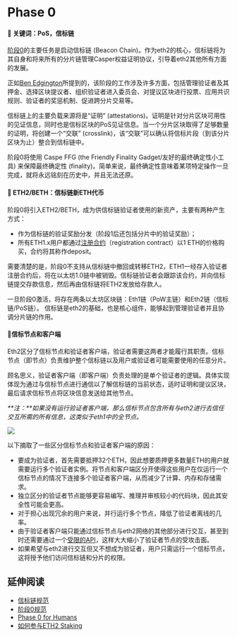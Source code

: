 # Phase 0

#### 📌 关键词：PoS，信标链

[阶段0](https://github.com/ethereum/eth2.0-specs#phase-0)的主要任务是启动信标链 \(Beacon Chain\)。作为eth2的核心，信标链将为其自身和将来所有的分片链管理Casper权益证明协议，引导着eth2其他所有方面的发展。

正如[Ben Edgington](https://media.consensys.net/state-of-ethereum-protocol-2-the-beacon-chain-c6b6a9a69129)所提到的，该阶段的工作涉及许多方面，包括管理验证者及其押金、选择区块提议者、组织验证者进入委员会、对提议区块进行投票、应用共识规则、验证者的奖惩机制、促进跨分片交易等。

信标链上的主要负载来源将是“证明” \(attestations\)。证明是针对分片区块可用性的见证信息，同时也是信标区块的PoS见证信息。当一个分片区块取得了足够数量的证明，将创建一个“交联” \(crosslink\)，该“交联”可以确认将信标片段（到该分片区块为止）整合到信标链中。

阶段0将使用 Caspe FFG \(the Friendly Finality Gadget/友好的最终确定性小工具\) 来保障最终确定性 \(finality\)。简单来说，最终确定性意味着某项特定操作一旦完成，就将永远铭刻在历史中，并且无法还原。



#### 🔸 ETH2/BETH：信标链新ETH代币

阶段0将引入ETH2/BETH，成为供信标链验证者使用的新资产，主要有两种产生方式：

* 作为信标链的验证奖励分发（阶段1后还包括分片中的验证奖励）；
* 所有ETH1.x用户都通过[注册合约](https://github.com/ethereum/beacon_chain/blob/master/contracts/validator_registration.v.py)（registration contract）以1 ETH的价格购买，合约将其称作deposit。

需要清楚的是，阶段0不支持从信标链中撤回或转移ETH2，ETH1一经存入验证者注册合约后，将在以太坊1.0链中被销毁。信标链验证者会跟踪该合约，并向信标链提交存款信息，然后再由信标链将ETH2发放给存款人。

一旦阶段0激活，将存在两条以太坊区块链：Eth1链（PoW主链）和Eth2链（信标链/PoS链）。 信标链是eth2的基础，也是核心组件，能够起到管理验证者并且协调分片链的作用。



#### 🔸信标**节点和客户端**

Eth2区分了信标节点和验证者客户端，验证者需要这两者才能履行其职责。信标节点（即节点）负责维护整个信标链以及用户或验证者可能需要使用的任意分片。

顾名思义，验证者客户端（即客户端）负责处理的是单个验证者的逻辑。具体实现体现为通过与信标节点进行通信以了解信标链的当前状态，适时证明和提议区块，最后请求信标节点将区块信息发送给其他节点。

_**注：**如果没有运行验证者客户端，那么信标节点包含所有与eth2进行去信任交互所需的所有信息，这类似于eth1中的全节点。_

![](https://blog.ethereum.org/img/2019/11/carlimg1.png)

以下摘取了一些区分信标节点和验证者客户端的原因：

* 要成为验证者，首先需要抵押32个ETH，因此想要质押更多数量ETH的用户就需要运行多个验证者实例。将节点和客户端区分开使得这些用户在仅运行一个信标节点的情况下连接多个验证者客户端，从而减少了计算、内存和存储需求。
* 独立区分的验证者节点能够更容易编写、推理并审核较小的代码块，因此其安全性可能会更高。
* 对于担心出现冗余的用户来说，并行运行多个节点，降低了验证者离线的几率。
* 由于验证者客户端只能通过信标节点与eth2网络的其他部分进行交互，甚至到时还需要通过一个[受限的API](https://github.com/ethereum/eth2.0-APIs/blob/master/apis/validator/beacon-node-validator-api.md)，这样大大缩小了验证者节点的受攻击面。
* 如果希望与eth2进行交互但又不想成为验证者，用户只需运行一个信标节点，这将授予他们访问信标链和分片的权限。

## 延伸阅读

* [信标链规范](https://github.com/ethereum/eth2.0-specs/blob/master/specs/core/0_beacon-chain.md)
* [阶段0规范](https://github.com/ethereum/eth2.0-specs/releases)
* [Phase 0 for Humans](https://notes.ethereum.org/jDcuUp3-T8CeFTv0YpAsHw?view)
* [如何参与ETH2 Staking](https://blog.ethereum.org/2019/11/27/Validated-Staking-on-eth2-0/)

